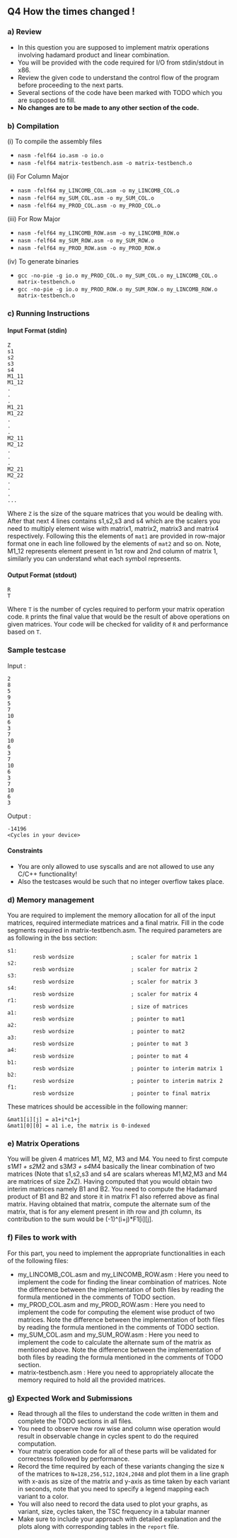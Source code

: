 ## Q4 How the times changed !

### a) Review
* In this question you are supposed to implement matrix operations involving hadamard product and linear combination.
* You will be provided with the code required for I/O from stdin/stdout in x86. 
* Review the given code to understand the control flow of the program before proceeding to the next parts. 
* Several sections of the code have been marked with TODO which you are supposed to fill.
* **No changes are to be made to any other section of the code.**

### b) Compilation
(i) To compile the assembly files

- `nasm -felf64 io.asm -o io.o`
- `nasm -felf64 matrix-testbench.asm -o matrix-testbench.o`

(ii) For Column Major
- `nasm -felf64 my_LINCOMB_COL.asm -o my_LINCOMB_COL.o`
- `nasm -felf64 my_SUM_COL.asm -o my_SUM_COL.o`
- `nasm -felf64 my_PROD_COL.asm -o my_PROD_COL.o`

(iii) For Row Major
- `nasm -felf64 my_LINCOMB_ROW.asm -o my_LINCOMB_ROW.o`
- `nasm -felf64 my_SUM_ROW.asm -o my_SUM_ROW.o`
- `nasm -felf64 my_PROD_ROW.asm -o my_PROD_ROW.o`

(iv) To generate binaries
- `gcc -no-pie -g io.o my_PROD_COL.o my_SUM_COL.o my_LINCOMB_COL.o  matrix-testbench.o`
- `gcc -no-pie -g io.o my_PROD_ROW.o my_SUM_ROW.o my_LINCOMB_ROW.o  matrix-testbench.o`
  
### c) Running Instructions

#### Input Format (stdin)
```
Z
s1
s2
s3
s4
M1_11
M1_12
.
.
.
M1_21
M1_22
.
.
.
M2_11
M2_12
.
.
.
M2_21
M2_22
.
.
.
...
```
Where `Z` is the size of the square matrices that you would be dealing with. After that next 4 lines contains s1,s2,s3 and s4 which are the scalers you need to multiply element wise with matrix1, matrix2, matrix3 and matrix4 respectively. Following this the elements of `mat1` are provided in row-major format one in each line followed by the elements of `mat2` and so on. Note, M1_12 represents element present in 1st row and 2nd column of matrix 1, similarly you can understand what each symbol represents.

#### Output Format (stdout)
```
R
T
```
Where `T` is the number of cycles required to perform your matrix operation code. `R` prints the final value that would be the result of above operations on given matrices. Your code will be checked for validity of `R` and performance based on `T`.

### Sample testcase
Input : 
```
2
8
5
9
5
7
10 
6
3 
7
10 
6
3 
7
10 
6
3 
7
10 
6
3 
```
Output :
```
-14196
<Cycles in your device>
```

#### Constraints

* You are only allowed to use syscalls and are not allowed to use any C/C++ functionality!
* Also the testcases would be such that no integer overflow takes place.

### d) Memory management

You are required to implement the memory allocation for all of the input matrices, required intermediate matrices and a final matrix. Fill in the code segments required in matrix-testbench.asm. The required parameters are as following in the bss section:
```
s1:
        resb wordsize                  ; scaler for matrix 1
s2:
        resb wordsize                  ; scaler for matrix 2
s3:
        resb wordsize                  ; scaler for matrix 3
s4:
        resb wordsize                  ; scaler for matrix 4
r1:
        resb wordsize                  ; size of matrices
a1:
        resb wordsize                  ; pointer to mat1
a2:
        resb wordsize                  ; pointer to mat2
a3:
        resb wordsize                  ; pointer to mat 3
a4:
        resb wordsize                  ; pointer to mat 4
b1:
        resb wordsize                  ; pointer to interim matrix 1
b2:
        resb wordsize                  ; pointer to interim matrix 2
f1:
        resb wordsize                  ; pointer to final matrix
```
These matrices should be accessible in the following manner: 
```
&mat1[i][j] = a1+i*c1+j
&mat1[0][0] = a1 i.e, the matrix is 0-indexed
```

### e) Matrix Operations
You will be given 4 matrices M1, M2, M3 and M4. You need to first compute s1*M1 + s2*M2 and s3*M3 + s4*M4 basically the linear combination of two matrices (Note that s1,s2,s3 and s4 are scalars whereas M1,M2,M3 and M4 are matrices of size ZxZ). Having computed that you would obtain two interim matrices namely B1 and B2. You need to compute the Hadamard product of B1 and B2 and store it in matrix F1 also referred above as final matrix. Having obtained that matrix, compute the alternate sum of the matrix, that is for any element present in ith row and jth column, its contribution to the sum would be (-1)^(i+j)*F1[i][j]. 

### f) Files to work with
For this part, you need to implement the appropriate functionalities in each of the following files:
* my_LINCOMB_COL.asm and my_LINCOMB_ROW.asm : Here you need to implement the code for finding the linear combination of matrices. Note the difference between the implementation of both files by reading the formula mentioned in the comments of TODO section.
* my_PROD_COL.asm and my_PROD_ROW.asm : Here you need to implement the code for computing the element wise product of two matrices. Note the difference between the implementation of both files by reading the formula mentioned in the comments of TODO section.
* my_SUM_COL.asm and my_SUM_ROW.asm : Here you need to implement the code to calculate the alternate sum of the matrix as mentioned above. Note the difference between the implementation of both files by reading the formula mentioned in the comments of TODO section.
* matrix-testbench.asm : Here you need to appropriately allocate the memory required to hold all the provided matrices.

### g) Expected Work and Submissions
* Read through all the files to understand the code written in them and complete the TODO sections in all files.
* You need to observe how row wise and column wise operation would result in observable change in cycles spent to do the required computation.
* Your matrix operation code for all of these parts will be validated for correctness followed by performance.
* Record the time required by each of these variants changing the size `N` of the matrices to `N=128,256,512,1024,2048` and plot them in a line graph with x-axis as size of the matrix and y-axis as time taken by each variant in seconds, note that you need to specify a legend mapping each variant to a color.
* You will also need to record the data used to plot your graphs, as variant, size, cycles taken, the TSC frequency in a tabular manner
* Make sure to include your approach with detailed explanation and the plots along with corresponding tables in the `report` file.
